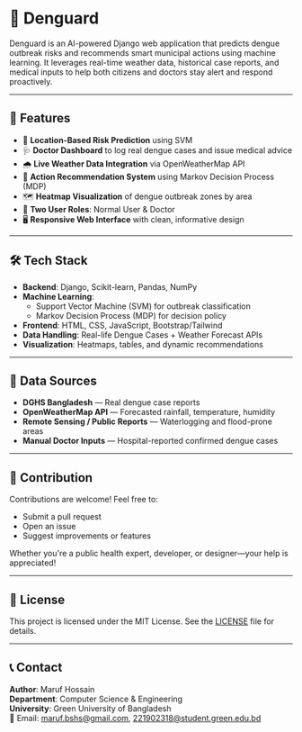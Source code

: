 # 🦟 Denguard  
Denguard is an AI-powered Django web application that predicts dengue outbreak risks and recommends smart municipal actions using machine learning. It leverages real-time weather data, historical case reports, and medical inputs to help both citizens and doctors stay alert and respond proactively.

---

## 🚀 Features

- 📍 **Location-Based Risk Prediction** using SVM  
- 🩺 **Doctor Dashboard** to log real dengue cases and issue medical advice  
- 🌧️ **Live Weather Data Integration** via OpenWeatherMap API  
- 🧠 **Action Recommendation System** using Markov Decision Process (MDP)  
- 🗺️ **Heatmap Visualization** of dengue outbreak zones by area  
- 🔐 **Two User Roles**: Normal User & Doctor  
- 🖥️ **Responsive Web Interface** with clean, informative design

---

## 🛠 Tech Stack

- **Backend**: Django, Scikit-learn, Pandas, NumPy  
- **Machine Learning**:  
  - Support Vector Machine (SVM) for outbreak classification  
  - Markov Decision Process (MDP) for decision policy  
- **Frontend**: HTML, CSS, JavaScript, Bootstrap/Tailwind  
- **Data Handling**: Real-life Dengue Cases + Weather Forecast APIs  
- **Visualization**: Heatmaps, tables, and dynamic recommendations

---

## 📁 Data Sources

- **DGHS Bangladesh** — Real dengue case reports  
- **OpenWeatherMap API** — Forecasted rainfall, temperature, humidity  
- **Remote Sensing / Public Reports** — Waterlogging and flood-prone areas  
- **Manual Doctor Inputs** — Hospital-reported confirmed dengue cases

---

## 🤝 Contribution

Contributions are welcome! Feel free to:
- Submit a pull request  
- Open an issue  
- Suggest improvements or features

Whether you're a public health expert, developer, or designer—your help is appreciated!

---

## 📜 License

This project is licensed under the MIT License. See the [LICENSE](LICENSE) file for details.

---

## 📞 Contact

**Author**: Maruf Hossain  
**Department**: Computer Science & Engineering  
**University**: Green University of Bangladesh  
📧 Email: maruf.bshs@gmail.com, 221902318@student.green.edu.bd
